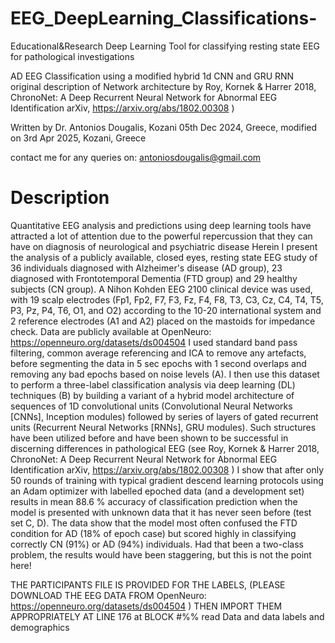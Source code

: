 # EEG_DeepLearning_Classifications-
Educational&Research Deep Learning Tool for classifying resting state EEG for pathological investigations

AD EEG Classification using a modified hybrid 1d CNN and GRU RNN
original description of Network architecture by Roy, Kornek & Harrer 2018, ChronoNet: A Deep Recurrent Neural Network for Abnormal EEG Identification arXiv, https://arxiv.org/abs/1802.00308 )

Written by Dr. Antonios Dougalis, Kozani 05th Dec 2024, Greece, modified on 3rd Apr 2025, Kozani, Greece

contact me for any queries on: antoniosdougalis@gmail.com

# Description
Quantitative EEG analysis and predictions using deep learning tools have attracted a lot of attention due to the powerful repercussion that they can have on diagnosis of neurological and psychiatric disease
Herein I present the analysis of a publicly available, closed eyes, resting state EEG study of 36 individuals diagnosed with Alzheimer's disease (AD group), 23 diagnosed with Frontotemporal Dementia (FTD group) and 29 healthy subjects (CN group). A Nihon Kohden EEG 2100 clinical device was used, with 19 scalp electrodes (Fp1, Fp2, F7, F3, Fz, F4, F8, T3, C3, Cz, C4, T4, T5, P3, Pz, P4, T6, O1, and O2) according to the 10-20 international system and 2 reference electrodes (A1 and A2) placed on the mastoids for impedance check. Data are publicly available at OpenNeuro: https://openneuro.org/datasets/ds004504 
I used standard band pass filtering, common average referencing and ICA to remove any artefacts, before segmenting the data in 5 sec epochs with 1 second overlaps and removing any bad epochs based on noise levels (A). 
I then use this dataset to perform a three-label classification analysis via deep learning (DL) techniques (B) by building a variant of a hybrid model architecture of sequences of 1D convolutional units (Convolutional Neural Networks [CNNs], Inception modules) followed by series of layers of gated recurrent units (Recurrent Neural Networks [RNNs], GRU modules). Such structures have been utilized before and have been shown to be successful in discerning differences in pathological EEG (see Roy, Kornek & Harrer 2018, ChronoNet: A Deep Recurrent Neural Network for Abnormal EEG Identification arXiv, https://arxiv.org/abs/1802.00308 ) 
I show that after only 50 rounds of training with typical gradient descend learning protocols using an Adam optimizer with labelled epoched data (and a development set) results in mean 88.6 % accuracy of classification prediction when the model is presented with unknown data that it has never seen before (test set C, D). The data show that the model most often confused the FTD condition for AD (18% of epoch case) but scored highly in classifying correctly CN (91%) or AD (94%) individuals. Had that been a two-class problem, the results would have been staggering, but this is not the point here!

THE PARTICIPANTS FILE IS PROVIDED FOR THE LABELS, (PLEASE DOWNLOAD THE EEG DATA FROM OpenNeuro: https://openneuro.org/datasets/ds004504 )
THEN IMPORT THEM APPROPRIATELY AT LINE 176 at BLOCK #%% read Data and data labels and demographics
